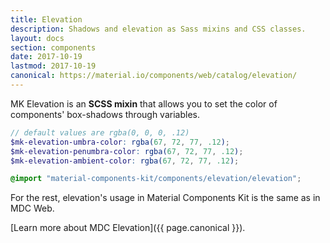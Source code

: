 ```yaml
---
title: Elevation
description: Shadows and elevation as Sass mixins and CSS classes.
layout: docs
section: components
date: 2017-10-19
lastmod: 2017-10-19
canonical: https://material.io/components/web/catalog/elevation/
---
```


MK Elevation is an **SCSS mixin** that allows you to set the color of components' box-shadows through variables.

```scss
// default values are rgba(0, 0, 0, .12)
$mk-elevation-umbra-color: rgba(67, 72, 77, .12);
$mk-elevation-penumbra-color: rgba(67, 72, 77, .12);
$mk-elevation-ambient-color: rgba(67, 72, 77, .12);

@import "material-components-kit/components/elevation/elevation";
```

For the rest, elevation's usage in Material Components Kit is the same as in MDC Web.

[Learn more about MDC Elevation]({{ page.canonical }}).
